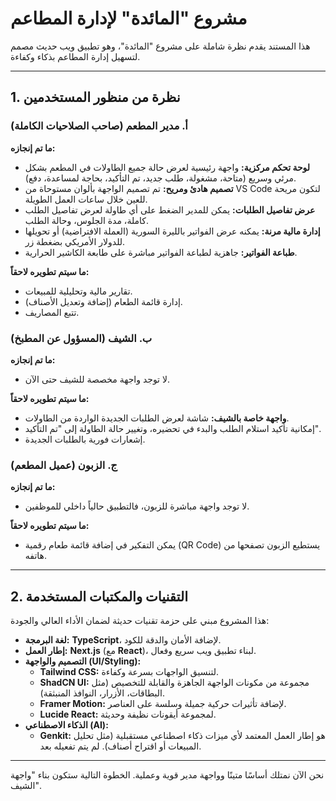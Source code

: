 # مشروع "المائدة" لإدارة المطاعم

هذا المستند يقدم نظرة شاملة على مشروع "المائدة"، وهو تطبيق ويب حديث مصمم لتسهيل إدارة المطاعم بذكاء وكفاءة.

---

## 1. نظرة من منظور المستخدمين

### أ. مدير المطعم (صاحب الصلاحيات الكاملة)

**ما تم إنجازه:**
- **لوحة تحكم مركزية:** واجهة رئيسية لعرض حالة جميع الطاولات في المطعم بشكل مرئي وسريع (متاحة، مشغولة، طلب جديد، تم التأكيد، بحاجة لمساعدة، دفع).
- **تصميم هادئ ومريح:** تم تصميم الواجهة بألوان مستوحاة من VS Code لتكون مريحة للعين خلال ساعات العمل الطويلة.
- **عرض تفاصيل الطلبات:** يمكن للمدير الضغط على أي طاولة لعرض تفاصيل الطلب كاملة، مدة الجلوس، وحالة الطلب.
- **إدارة مالية مرنة:** يمكنه عرض الفواتير بالليرة السورية (العملة الافتراضية) أو تحويلها للدولار الأمريكي بضغطة زر.
- **طباعة الفواتير:** جاهزية لطباعة الفواتير مباشرة على طابعة الكاشير الحرارية.

**ما سيتم تطويره لاحقاً:**
- تقارير مالية وتحليلية للمبيعات.
- إدارة قائمة الطعام (إضافة وتعديل الأصناف).
- تتبع المصاريف.

### ب. الشيف (المسؤول عن المطبخ)

**ما تم إنجازه:**
- لا توجد واجهة مخصصة للشيف حتى الآن.

**ما سيتم تطويره لاحقاً:**
- **واجهة خاصة بالشيف:** شاشة لعرض الطلبات الجديدة الواردة من الطاولات.
- إمكانية تأكيد استلام الطلب والبدء في تحضيره، وتغيير حالة الطاولة إلى "تم التأكيد".
- إشعارات فورية بالطلبات الجديدة.

### ج. الزبون (عميل المطعم)

**ما تم إنجازه:**
- لا توجد واجهة مباشرة للزبون، فالتطبيق حالياً داخلي للموظفين.

**ما سيتم تطويره لاحقاً:**
- يمكن التفكير في إضافة قائمة طعام رقمية (QR Code) يستطيع الزبون تصفحها من هاتفه.

---

## 2. التقنيات والمكتبات المستخدمة

هذا المشروع مبني على حزمة تقنيات حديثة لضمان الأداء العالي والجودة:

- **لغة البرمجة:** **TypeScript**، لإضافة الأمان والدقة للكود.
- **إطار العمل:** **Next.js** (مع **React**)، لبناء تطبيق ويب سريع وفعال.
- **التصميم والواجهة (UI/Styling):**
  - **Tailwind CSS:** لتنسيق الواجهات بسرعة وكفاءة.
  - **ShadCN UI:** مجموعة من مكونات الواجهة الجاهزة والقابلة للتخصيص (مثل البطاقات، الأزرار، النوافذ المنبثقة).
  - **Framer Motion:** لإضافة تأثيرات حركية جميلة وسلسة على العناصر.
  - **Lucide React:** لمجموعة أيقونات نظيفة وحديثة.
- **الذكاء الاصطناعي (AI):**
  - **Genkit:** هو إطار العمل المعتمد لأي ميزات ذكاء اصطناعي مستقبلية (مثل تحليل المبيعات أو اقتراح أصناف). لم يتم تفعيله بعد.

---

نحن الآن نمتلك أساسًا متينًا وواجهة مدير قوية وعملية. الخطوة التالية ستكون بناء "واجهة الشيف".
